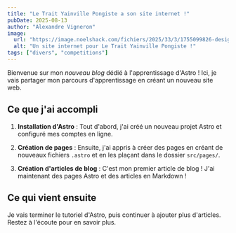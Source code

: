 ```yaml
---
title: "Le Trait Yainville Pongiste a son site internet !"
pubDate: 2025-08-13
author: "Alexandre Vigneron"
image:
  url: "https://image.noelshack.com/fichiers/2025/33/3/1755099826-design-sans-titre-10.png"
  alt: "Un site internet pour Le Trait Yainville Pongiste !"
tags: ["divers", "competitions"]
---
```


Bienvenue sur mon _nouveau blog_ dédié à l'apprentissage d'Astro ! Ici, je vais partager mon parcours d'apprentissage en créant un nouveau site web.

## Ce que j'ai accompli

1. **Installation d'Astro** : Tout d'abord, j'ai créé un nouveau projet Astro et configuré mes comptes en ligne.

2. **Création de pages** : Ensuite, j'ai appris à créer des pages en créant de nouveaux fichiers `.astro` et en les plaçant dans le dossier `src/pages/`.

3. **Création d'articles de blog** : C'est mon premier article de blog ! J'ai maintenant des pages Astro et des articles en Markdown !

## Ce qui vient ensuite

Je vais terminer le tutoriel d'Astro, puis continuer à ajouter plus d'articles. Restez à l'écoute pour en savoir plus.
